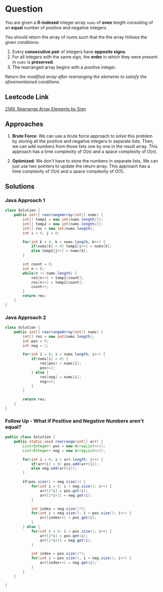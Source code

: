 # Question

You are given a **0-indexed** integer array `nums` of **even** length consisting of an **equal** number of positive and negative integers.

You should return the array of nums such that the the array follows the given conditions:

1. Every **consecutive pair** of integers have **opposite signs**.
2. For all integers with the same sign, the **order** in which they were present in `nums` is **preserved**.
3. The rearranged array begins with a positive integer.

Return _the modified array after rearranging the elements to satisfy the aforementioned conditions._

## Leetcode Link

[2149. Rearrange Array Elements by Sign](https://leetcode.com/problems/rearrange-array-elements-by-sign/)

## Approaches

1. **Brute Force**: We can use a brute force approach to solve this problem by storing all the positive and negative integers in separate lists. Then, we can add numbers from those lists one by one in the result array. This approach has a time complexity of $O(n)$ and a space complexity of $O(n)$.

2. **Optimized**: We don't have to store the numbers in separate lists, We can just use two pointers to update the return array. This approach has a time complexity of $O(n)$ and a space complexity of $O(1)$.

## Solutions

### Java Approach 1

```java
class Solution {
    public int[] rearrangeArray(int[] nums) {
        int[] temp1 = new int[nums.length/2];
        int[] temp2 = new int[nums.length/2];
        int[] res = new int[nums.length];
        int i = 0, j = 0;

        for(int k = 0; k < nums.length; k++) {
            if(nums[k] > 0) temp1[i++] = nums[k];
            else temp2[j++] = nums[k];
        }

        int count = 0;
        int n = 0;
        while(n != nums.length) {
            res[n++] = temp1[count];
            res[n++] = temp2[count];
            count++;
        }
        return res;
    }
}
```

### Java Approach 2

```java
class Solution {
    public int[] rearrangeArray(int[] nums) {
        int[] res = new int[nums.length];
        int pos = 0;
        int neg = 1;

        for(int i = 0; i < nums.length; i++) {
            if(nums[i] > 0) {
                res[pos] = nums[i];
                pos+=2;
            } else {
                res[neg] = nums[i];
                neg+=2;
            }
        }

        return res;
    }
}
```

### Follow Up - What if Positive and Negative Numbers aren't equal?

```java
public class Solution {
    public static void rearrange(int[] arr) {
        List<Integer> pos = new ArrayList<>();
        List<Integer> neg = new ArrayList<>();

        for(int i = 0; i < arr.length; i++) {
            if(arr[i] > 0) pos.add(arr[i]);
            else neg.add(arr[i]);
        }

        if(pos.size() > neg.size()) {
            for(int i = 0; i < neg.size(); i++) {
                arr[2*i] = pos.get(i);
                arr[2*i+1] = neg.get(i);
            }

            int index = neg.size()*2;
            for(int i = neg.size(); i < pos.size(); i++) {
                arr[index++] = pos.get(i);
            }
        } else {
            for(int i = 0; i < pos.size(); i++) {
                arr[2*i] = pos.get(i);
                arr[2*i+1] = neg.get(i);
            }

            int index = pos.size()*2;
            for(int i = pos.size(); i < neg.size(); i++) {
                arr[index++] = neg.get(i);
            }
        }
    }

}
```
